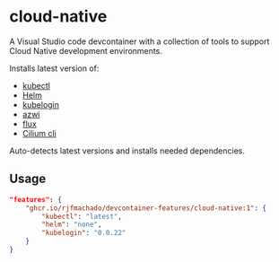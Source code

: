 # cloud-native

A Visual Studio code devcontainer with a collection of tools to support Cloud Native development environments.

Installs latest version of:

* [kubectl](https://kubernetes.io/docs/tasks/tools/)
* [Helm](https://github.com/helm/helm/releases)
* [kubelogin](https://github.com/Azure/kubelogin/releases)
* [azwi](https://github.com/Azure/azure-workload-identity/releases)
* [flux](https://github.com/fluxcd/flux2/releases)
* [Cilium cli](https://github.com/cilium/cilium-cli/releases)

Auto-detects latest versions and installs needed dependencies.

## Usage


```json
"features": {
    "ghcr.io/rjfmachado/devcontainer-features/cloud-native:1": {
        "kubectl": "latest",
        "helm": "none",
        "kubelogin": "0.0.22"
    }
}
```


